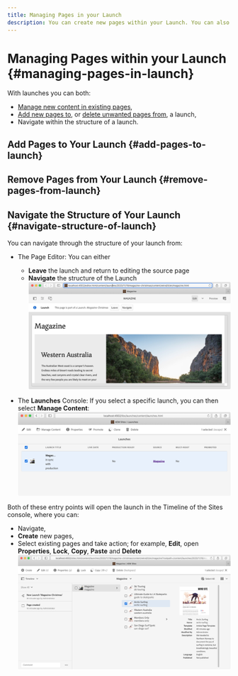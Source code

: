 ```yaml
---
title: Managing Pages in your Launch
description: You can create new pages within your Launch. You can also delete unwanted pages. 
---
```


# Managing Pages within your Launch {#managing-pages-in-launch}

With launches you can both:

* [Manage new content in existing pages](/help/sites-cloud/authoring/launches/editing.md),
* [Add new pages to](#add-pages-to-launch), or [delete unwanted pages from](#remove-pages-from-launch), a launch,
* Navigate within the structure of a launch.

## Add Pages to Your Launch {#add-pages-to-launch}

## Remove Pages from Your Launch {#remove-pages-from-launch}

## Navigate the Structure of Your Launch {#navigate-structure-of-launch}

You can navigate through the structure of your launch from:

* The Page Editor:
  You can either
  * **Leave** the launch and return to editing the source page
  * **Navigate** the structure of the Launch
  ![Navigate launch from Page Editor](/help/sites-cloud/authoring/assets/launches-navigate-page-editor.png)

* The **Launches** Console:
  If you select a specific launch, you can then select **Manage Content**:
  ![Launch Console - Manage Content](/help/sites-cloud/authoring/assets/launches-navigate-console.png)
  
Both of these entry points will open the launch in the Timeline of the Sites console, where you can:

* Navigate, 
* **Create** new pages,
* Select existing pages and take action; for example, **Edit**, open **Properties**, **Lock**, **Copy**, **Paste** and **Delete**
  ![Navigate launch in Sites Console from Manage Content](/help/sites-cloud/authoring/assets/launches-navigate-manage-content.png)
